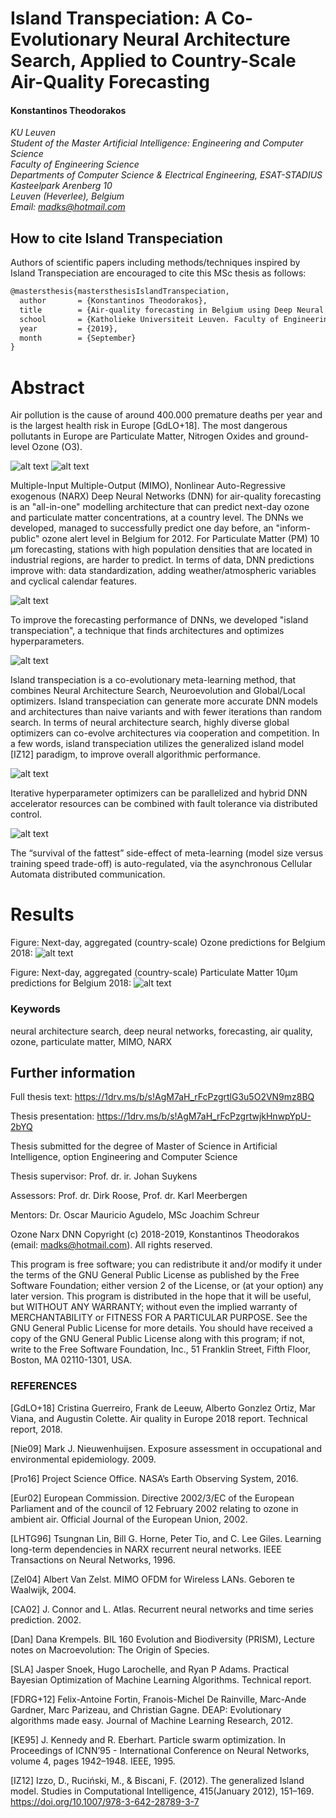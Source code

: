 # Island Transpeciation: A Co-Evolutionary Neural Architecture Search, Applied to Country-Scale Air-Quality Forecasting

#### Konstantinos Theodorakos  
*KU Leuven*  
*Student of the Master Artificial Intelligence: Engineering and Computer Science*  
*Faculty of Engineering Science*  
*Departments of Computer Science & Electrical Engineering, ESAT-STADIUS*  
*Kasteelpark Arenberg 10*  
*Leuven (Heverlee), Belgium*  
*Email: madks@hotmail.com*

## How to cite Island Transpeciation
Authors of scientific papers including methods/techniques inspired by Island Transpeciation are encouraged to cite this MSc thesis as follows:

```xml
@mastersthesis{mastersthesisIslandTranspeciation,
  author       = {Konstantinos Theodorakos}, 
  title        = {Air-quality forecasting in Belgium using Deep Neural Networks, Neuroevolution and distributed Island Transpeciation.},
  school       = {Katholieke Universiteit Leuven. Faculty of Engineering Science. Department of Electrical Engineering. ESAT-STADIUS.},
  year         = {2019},
  month        = {September}
}
```

# Abstract

Air pollution is the cause of around 400.000 premature deaths per year and is the largest health risk in Europe [GdLO+18]. The most dangerous pollutants in Europe are Particulate Matter, Nitrogen Oxides and ground-level Ozone (O3).

![alt text](models/NarxModelSearch/pics/pm10_1.png "PM10 pollution")
![alt text](models/NarxModelSearch/pics/pollution.png "Ozone pollution")

Multiple-Input Multiple-Output (MIMO), Nonlinear Auto-Regressive exogenous (NARX) Deep Neural Networks (DNN) for air-quality forecasting is an "all-in-one" modelling architecture that can predict next-day ozone and particulate matter concentrations, at a country level. The DNNs we developed, managed to successfully predict one day before, an "inform-public" ozone alert level in Belgium for 2012. For Particulate Matter (PM) 10 μm forecasting, stations with high population densities that are located in industrial regions, are harder to predict. In terms of data, DNN predictions improve with: data standardization, adding weather/atmospheric variables and cyclical calendar features.

![alt text](models/NarxModelSearch/pics/mimoNarx1.png "MIMO NARX")

To improve the forecasting performance of DNNs, we developed "island transpeciation", a technique that finds architectures and optimizes hyperparameters. 

![alt text](models/NarxModelSearch/pics/transpeciation0.png "Transpeciation")

Island transpeciation is a co-evolutionary meta-learning method, that combines Neural Architecture Search, Neuroevolution and Global/Local optimizers. Island transpeciation can generate more accurate DNN models and architectures than naive variants and with fewer iterations than random search. 
In terms of neural architecture search, highly diverse global optimizers can co-evolve architectures via cooperation and competition. In a few words, island transpeciation utilizes the generalized island model [IZ12] paradigm, to improve overall algorithmic performance.

![alt text](models/NarxModelSearch/pics/traspeciation1.png "Island Transpeciation")

Iterative hyperparameter optimizers can be parallelized and hybrid DNN accelerator resources can be combined with fault tolerance via distributed control. 

![alt text](models/NarxModelSearch/pics/implementation1.png "Implementation")

The “survival of the fattest” side-effect of meta-learning (model size versus training speed trade-off) is auto-regulated, via the asynchronous Cellular Automata distributed communication.

# Results

Figure: Next-day, aggregated (country-scale) Ozone predictions for Belgium 2018:
![alt text](models/NarxModelSearch/pics/ozone2018.png "2018 Ozone predictions")

Figure: Next-day, aggregated (country-scale) Particulate Matter 10μm predictions for Belgium 2018:
![alt text](models/NarxModelSearch/pics/pm10_2018.png "2018 PM10 predictions")

### Keywords
neural architecture search, deep neural networks, forecasting, air quality, ozone, particulate matter, MIMO, NARX

## Further information

Full thesis text: https://1drv.ms/b/s!AgM7aH_rFcPzgrtlG3u5O2VN9mz8BQ

Thesis presentation:  https://1drv.ms/b/s!AgM7aH_rFcPzgrtwjkHnwpYpU-2bYQ

Thesis submitted for the degree of Master of Science in Artificial Intelligence, option Engineering and Computer Science

Thesis supervisor: Prof. dr. ir. Johan Suykens

Assessors: Prof. dr. Dirk Roose, Prof. dr. Karl Meerbergen

Mentors: Dr. Oscar Mauricio Agudelo,  MSc Joachim Schreur

Ozone Narx DNN
Copyright (c) 2018-2019, Konstantinos Theodorakos (email: madks@hotmail.com).
All rights reserved.

This program is free software; you can redistribute it and/or modify it under the terms of the GNU General Public License as published by the Free Software Foundation; either version 2 of the License, or (at your option) any later version.
This program is distributed in the hope that it will be useful, but WITHOUT ANY WARRANTY; without even the implied warranty of MERCHANTABILITY or FITNESS FOR A PARTICULAR PURPOSE.  See the GNU General Public License for more details.
You should have received a copy of the GNU General Public License along with this program; if not, write to the Free Software Foundation, Inc., 51 Franklin Street, Fifth Floor, Boston, MA  02110-1301, USA.

### REFERENCES

[GdLO+18] Cristina Guerreiro, Frank de Leeuw, Alberto Gonzlez Ortiz, Mar Viana, and Augustin Colette. Air quality in Europe 2018 report. Technical report, 2018.

[Nie09] Mark J. Nieuwenhuijsen. Exposure assessment in occupational and environmental epidemiology. 2009.

[Pro16] Project Science Office. NASA’s Earth Observing System, 2016.

[Eur02] European Commission. Directive 2002/3/EC of the European Parliament and of the council of 12 February 2002 relating to ozone in ambient air. Official Journal of the European Union, 2002.

[LHTG96] Tsungnan Lin, Bill G. Horne, Peter Tio, and C. Lee Giles. Learning long-term dependencies in NARX recurrent neural networks. IEEE Transactions on Neural Networks, 1996.

[Zel04] Albert Van Zelst. MIMO OFDM for Wireless LANs. Geboren te Waalwijk, 2004.

[CA02] J. Connor and L. Atlas. Recurrent neural networks and time series prediction. 2002.

[Dan] Dana Krempels. BIL 160 Evolution and Biodiversity (PRISM), Lecture notes on Macroevolution: The Origin of Species.

[SLA] Jasper Snoek, Hugo Larochelle, and Ryan P Adams. Practical Bayesian Optimization of Machine Learning Algorithms. Technical report.

[FDRG+12] Felix-Antoine Fortin, Franois-Michel De Rainville, Marc-Ande Gardner, Marc Parizeau, and Christian Gagne. DEAP: Evolutionary algorithms made easy. Journal of Machine Learning Research, 2012.

[KE95] J. Kennedy and R. Eberhart. Particle swarm optimization. In Proceedings of ICNN’95 - International Conference on Neural Networks, volume 4, pages 1942–1948. IEEE, 1995.

[IZ12] Izzo, D., Ruciński, M., & Biscani, F. (2012). The generalized Island model. Studies in Computational Intelligence, 415(January 2012), 151–169. https://doi.org/10.1007/978-3-642-28789-3-7
